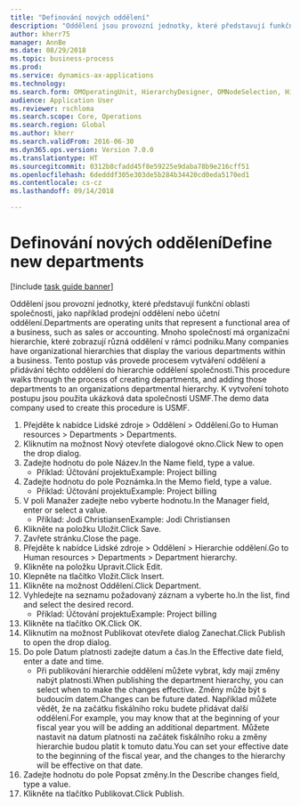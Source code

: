 ```yaml
--- 
title: "Definování nových oddělení"
description: "Oddělení jsou provozní jednotky, které představují funkční oblasti společnosti, jako například prodejní oddělení nebo účetní oddělení."
author: kherr75
manager: AnnBe
ms.date: 08/29/2018
ms.topic: business-process
ms.prod: 
ms.service: dynamics-ax-applications
ms.technology: 
ms.search.form: OMOperatingUnit, HierarchyDesigner, OMNodeSelection, HierarchyPublishAndCloseForm
audience: Application User
ms.reviewer: rschloma
ms.search.scope: Core, Operations
ms.search.region: Global
ms.author: kherr
ms.search.validFrom: 2016-06-30
ms.dyn365.ops.version: Version 7.0.0
ms.translationtype: HT
ms.sourcegitcommit: 0312b8cfadd45f8e59225e9daba78b9e216cff51
ms.openlocfilehash: 6dedddf305e303de5b284b34420cd0eda5170ed1
ms.contentlocale: cs-cz
ms.lasthandoff: 09/14/2018

---
```

# <a name="define-new-departments"></a><span data-ttu-id="28c34-103">Definování nových oddělení</span><span class="sxs-lookup"><span data-stu-id="28c34-103">Define new departments</span></span>

[!include [task guide banner](../../includes/task-guide-banner.md)]

<span data-ttu-id="28c34-104">Oddělení jsou provozní jednotky, které představují funkční oblasti společnosti, jako například prodejní oddělení nebo účetní oddělení.</span><span class="sxs-lookup"><span data-stu-id="28c34-104">Departments are operating units that represent a functional area of a business, such as sales or accounting.</span></span> <span data-ttu-id="28c34-105">Mnoho společností má organizační hierarchie, které zobrazují různá oddělení v rámci podniku.</span><span class="sxs-lookup"><span data-stu-id="28c34-105">Many companies have organizational hierarchies that display the various departments within a business.</span></span> <span data-ttu-id="28c34-106">Tento postup vás provede procesem vytváření oddělení a přidávání těchto oddělení do hierarchie oddělení společnosti.</span><span class="sxs-lookup"><span data-stu-id="28c34-106">This procedure walks through the process of creating departments, and adding those departments to an organizations departmental hierarchy.</span></span> <span data-ttu-id="28c34-107">K vytvoření tohoto postupu jsou použita ukázková data společnosti USMF.</span><span class="sxs-lookup"><span data-stu-id="28c34-107">The demo data company used to create this procedure is USMF.</span></span>

1. <span data-ttu-id="28c34-108">Přejděte k nabídce Lidské zdroje > Oddělení > Oddělení.</span><span class="sxs-lookup"><span data-stu-id="28c34-108">Go to Human resources > Departments > Departments.</span></span>
2. <span data-ttu-id="28c34-109">Kliknutím na možnost Nový otevřete dialogové okno.</span><span class="sxs-lookup"><span data-stu-id="28c34-109">Click New to open the drop dialog.</span></span>
3. <span data-ttu-id="28c34-110">Zadejte hodnotu do pole Název.</span><span class="sxs-lookup"><span data-stu-id="28c34-110">In the Name field, type a value.</span></span>
    * <span data-ttu-id="28c34-111">Příklad: Účtování projektu</span><span class="sxs-lookup"><span data-stu-id="28c34-111">Example: Project billing</span></span>  
4. <span data-ttu-id="28c34-112">Zadejte hodnotu do pole Poznámka.</span><span class="sxs-lookup"><span data-stu-id="28c34-112">In the Memo field, type a value.</span></span>
    * <span data-ttu-id="28c34-113">Příklad: Účtování projektu</span><span class="sxs-lookup"><span data-stu-id="28c34-113">Example: Project billing</span></span>  
5. <span data-ttu-id="28c34-114">V poli Manažer zadejte nebo vyberte hodnotu.</span><span class="sxs-lookup"><span data-stu-id="28c34-114">In the Manager field, enter or select a value.</span></span>
    * <span data-ttu-id="28c34-115">Příklad: Jodi Christiansen</span><span class="sxs-lookup"><span data-stu-id="28c34-115">Example: Jodi Christiansen</span></span>  
6. <span data-ttu-id="28c34-116">Klikněte na položku Uložit.</span><span class="sxs-lookup"><span data-stu-id="28c34-116">Click Save.</span></span>
7. <span data-ttu-id="28c34-117">Zavřete stránku.</span><span class="sxs-lookup"><span data-stu-id="28c34-117">Close the page.</span></span>
8. <span data-ttu-id="28c34-118">Přejděte k nabídce Lidské zdroje > Oddělení > Hierarchie oddělení.</span><span class="sxs-lookup"><span data-stu-id="28c34-118">Go to Human resources > Departments > Department hierarchy.</span></span>
9. <span data-ttu-id="28c34-119">Klikněte na položku Upravit.</span><span class="sxs-lookup"><span data-stu-id="28c34-119">Click Edit.</span></span>
10. <span data-ttu-id="28c34-120">Klepněte na tlačítko Vložit.</span><span class="sxs-lookup"><span data-stu-id="28c34-120">Click Insert.</span></span>
11. <span data-ttu-id="28c34-121">Klikněte na možnost Oddělení.</span><span class="sxs-lookup"><span data-stu-id="28c34-121">Click Department.</span></span>
12. <span data-ttu-id="28c34-122">Vyhledejte na seznamu požadovaný záznam a vyberte ho.</span><span class="sxs-lookup"><span data-stu-id="28c34-122">In the list, find and select the desired record.</span></span>
    * <span data-ttu-id="28c34-123">Příklad: Účtování projektu</span><span class="sxs-lookup"><span data-stu-id="28c34-123">Example: Project billing</span></span>  
13. <span data-ttu-id="28c34-124">Klikněte na tlačítko OK.</span><span class="sxs-lookup"><span data-stu-id="28c34-124">Click OK.</span></span>
14. <span data-ttu-id="28c34-125">Kliknutím na možnost Publikovat otevřete dialog Zanechat.</span><span class="sxs-lookup"><span data-stu-id="28c34-125">Click Publish to open the drop dialog.</span></span>
15. <span data-ttu-id="28c34-126">Do pole Datum platnosti zadejte datum a čas.</span><span class="sxs-lookup"><span data-stu-id="28c34-126">In the Effective date field, enter a date and time.</span></span>
    * <span data-ttu-id="28c34-127">Při publikování hierarchie oddělení můžete vybrat, kdy mají změny nabýt platnosti.</span><span class="sxs-lookup"><span data-stu-id="28c34-127">When publishing the department hierarchy, you can select when to make the changes effective.</span></span> <span data-ttu-id="28c34-128">Změny může být s budoucím datem.</span><span class="sxs-lookup"><span data-stu-id="28c34-128">Changes can be future dated.</span></span> <span data-ttu-id="28c34-129">Například můžete vědět, že na začátku fiskálního roku budete přidávat další oddělení.</span><span class="sxs-lookup"><span data-stu-id="28c34-129">For example, you may know that at the beginning of your fiscal year you will be adding an additional department.</span></span> <span data-ttu-id="28c34-130">Můžete nastavit na datum platnosti na začátek fiskálního roku a změny hierarchie budou platit k tomuto datu.</span><span class="sxs-lookup"><span data-stu-id="28c34-130">You can set your effective date to the beginning of the fiscal year, and the changes to the hierarchy will be effective on that date.</span></span>  
16. <span data-ttu-id="28c34-131">Zadejte hodnotu do pole Popsat změny.</span><span class="sxs-lookup"><span data-stu-id="28c34-131">In the Describe changes field, type a value.</span></span>
17. <span data-ttu-id="28c34-132">Klikněte na tlačítko Publikovat.</span><span class="sxs-lookup"><span data-stu-id="28c34-132">Click Publish.</span></span>



